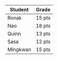 | Student | Grade |
|---------|-------|
| Ronak   | 15 pts|
| Nao     | 18 pts|
| Quinn   | 13 pts|
| Sasa    | 12 pts|
| Mingkwan| 15 pts|
